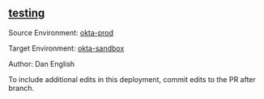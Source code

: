 ## [testing](https://app.salto.io/orgs/cb4005fc-b9d2-4031-ad29-df1f92256f6a/envs/c46c53db-2a70-4764-8d1f-f913c9250b4b/deployments/3a6a38c4-c36e-4f9f-bc00-6ce6aa42b6e0)

Source Environment: [okta-prod](https://app.salto.io/orgs/cb4005fc-b9d2-4031-ad29-df1f92256f6a/envs/e62deec5-9a18-4ac6-b054-d2276d2c5020)

Target Environment: [okta-sandbox](https://app.salto.io/orgs/cb4005fc-b9d2-4031-ad29-df1f92256f6a/envs/c46c53db-2a70-4764-8d1f-f913c9250b4b) 

Author: Dan English

To include additional edits in this deployment, commit edits to the PR after branch.